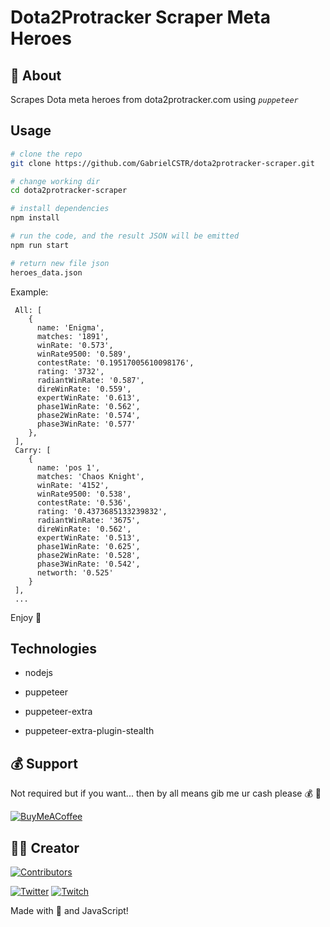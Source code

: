 # Dota2Protracker Scraper Meta Heroes

## 📃 About

Scrapes Dota meta heroes from dota2protracker.com using _`puppeteer`_

## Usage

```sh
# clone the repo
git clone https://github.com/GabrielCSTR/dota2protracker-scraper.git

# change working dir
cd dota2protracker-scraper

# install dependencies
npm install

# run the code, and the result JSON will be emitted
npm run start

# return new file json
heroes_data.json
```

Example:

```
 All: [
    {
      name: 'Enigma',
      matches: '1891',
      winRate: '0.573',
      winRate9500: '0.589',
      contestRate: '0.19517005610098176',
      rating: '3732',
      radiantWinRate: '0.587',
      direWinRate: '0.559',
      expertWinRate: '0.613',
      phase1WinRate: '0.562',
      phase2WinRate: '0.574',
      phase3WinRate: '0.577'
    },
 ],
 Carry: [
    {
      name: 'pos 1',
      matches: 'Chaos Knight',
      winRate: '4152',
      winRate9500: '0.538',
      contestRate: '0.536',
      rating: '0.4373685133239832',
      radiantWinRate: '3675',
      direWinRate: '0.562',
      expertWinRate: '0.513',
      phase1WinRate: '0.625',
      phase2WinRate: '0.528',
      phase3WinRate: '0.542',
      networth: '0.525'
    }
 ],
 ...
```

Enjoy 💛

## Technologies

- nodejs

- puppeteer

- puppeteer-extra

- puppeteer-extra-plugin-stealth

## 💰 Support

Not required but if you want... then by all means gib me ur cash please 💰 🔫

[![BuyMeACoffee](https://img.shields.io/badge/Buy%20Me%20a%20Coffee-ffdd00?style=for-the-badge&logo=buy-me-a-coffee&logoColor=black)](https://buymeacoffee.com/gabriel.dev/)

## 👷‍♂️ Creator

[![Contributors](https://contrib.rocks/image?repo=GabrielCSTR/dota2protracker-scraper)](https://github.com/GabrielCSTR)

[![Twitter](https://img.shields.io/badge/Twitter-%231DA1F2.svg?style=flat-square&logo=Twitter&logoColor=white)](https://twitter.com/gbrl_str) [![Twitch](https://img.shields.io/badge/Twitch-%239146FF.svg?style=flat-square&logo=Twitch&logoColor=white)](https://twitch.tv/xstrdoto)

Made with 💖 and JavaScript!
